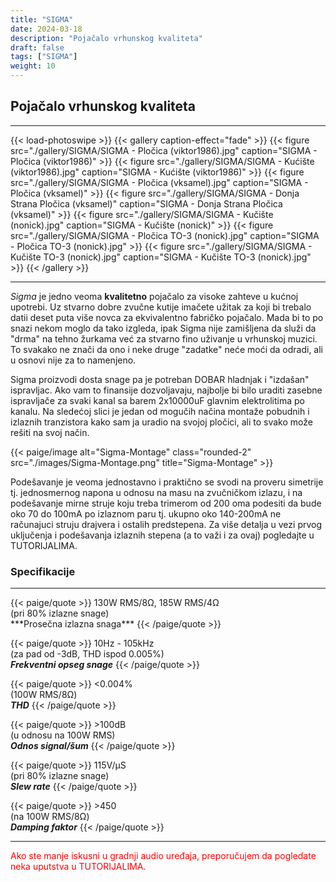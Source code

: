 ```yaml
---
title: "SIGMA"
date: 2024-03-18
description: "Pojačalo vrhunskog kvaliteta"
draft: false
tags: ["SIGMA"]
weight: 10
---
```

## Pojačalo vrhunskog kvaliteta

<hr>
{{< load-photoswipe >}}
{{< gallery caption-effect="fade" >}}
  {{< figure src="./gallery/SIGMA/SIGMA - Pločica (viktor1986).jpg" caption="SIGMA - Pločica (viktor1986)" >}}
  {{< figure src="./gallery/SIGMA/SIGMA - Kućište (viktor1986).jpg" caption="SIGMA - Kućište (viktor1986)" >}}
  {{< figure src="./gallery/SIGMA/SIGMA - Pločica (vksamel).jpg" caption="SIGMA - Pločica (vksamel)" >}}
  {{< figure src="./gallery/SIGMA/SIGMA - Donja Strana Pločica (vksamel)" caption="SIGMA - Donja Strana Pločica (vksamel)" >}}
  {{< figure src="./gallery/SIGMA/SIGMA - Kučište (nonick).jpg" caption="SIGMA - Kučište (nonick)" >}}
  {{< figure src="./gallery/SIGMA/SIGMA - Pločica TO-3 (nonick).jpg" caption="SIGMA - Pločica TO-3 (nonick).jpg" >}}
  {{< figure src="./gallery/SIGMA/SIGMA - Kučište TO-3 (nonick).jpg" caption="SIGMA - Kučište TO-3 (nonick).jpg" >}}
{{< /gallery >}}
<hr>

*Sigma* je jedno veoma **kvalitetno** pojačalo za visoke zahteve u kućnoj upotrebi. Uz stvarno dobre zvučne kutije imačete užitak za koji bi trebalo datii deset puta više novca za ekvivalentno fabričko pojačalo. Mada bi to po snazi nekom moglo da tako izgleda, ipak Sigma nije zamišljena da služi da "drma" na tehno žurkama već za stvarno fino uživanje u vrhunskoj muzici. To svakako ne znači da ono i neke druge "zadatke" neće moći da odradi, ali u osnovi nije za to namenjeno.

Sigma proizvodi dosta snage pa je potreban DOBAR hladnjak i "izdašan" ispravljac. Ako vam to finansije dozvoljavaju, najbolje bi bilo uraditi zasebne ispravljače za svaki kanal sa barem 2x10000uF glavnim elektrolitima po kanalu. Na sledećoj slici je jedan od mogučih načina montaže pobudnih i izlaznih tranzistora kako sam ja uradio na svojoj pločici, ali to svako može rešiti na svoj način.

<p>{{< paige/image alt="Sigma-Montage" class="rounded-2" src="./images/Sigma-Montage.png" title="Sigma-Montage" >}}</p>

Podešavanje je veoma jednostavno i praktično se svodi na proveru simetrije tj. jednosmernog napona u odnosu na masu na zvučničkom izlazu, i na podešavanje mirne struje koju treba trimerom od 200 oma podesiti da bude oko 70 do 100mA po izlaznom paru tj. ukupno oko 140-200mA ne računajuci struju drajvera i ostalih predstepena. Za više detalja u vezi prvog uključenja i podešavanja izlaznih stepena (a to važi i za ovaj) pogledajte u TUTORIJALIMA.

### Specifikacije
<hr>
{{< paige/quote >}}
130W RMS/8Ω, 185W RMS/4Ω<br>(pri 80% izlazne snage)<br>***Prosečna izlazna snaga***
{{< /paige/quote >}}

{{< paige/quote >}}
10Hz - 105kHz<br>(za pad od -3dB, THD ispod 0.005%)<br>***Frekventni opseg snage***
{{< /paige/quote >}}

{{< paige/quote >}}
<0.004%<br>(100W RMS/8Ω)<br>***THD***
{{< /paige/quote >}}

{{< paige/quote >}}
&#62;100dB<br>(u odnosu na 100W RMS)<br>***Odnos signal/šum***
{{< /paige/quote >}}

{{< paige/quote >}}
115V/μS<br>(pri 80% izlazne snage)<br>***Slew rate***
{{< /paige/quote >}}

{{< paige/quote >}}
&#62;450<br>(na 100W RMS/8Ω)<br>***Damping faktor***
{{< /paige/quote >}}
<hr>

<p style="color: red;" class="text-center">Ako ste manje iskusni u gradnji audio uređaja, preporučujem da pogledate neka uputstva u TUTORIJALIMA.</p>
